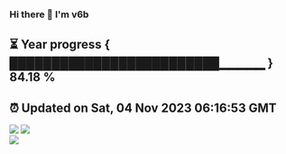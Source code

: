 ### Hi there 👋  I'm v6b  
⏳ Year progress { █████████████████████████▁▁▁▁▁ } 84.18 %
---
⏰ Updated on Sat, 04 Nov 2023 06:16:53 GMT
---
![](https://github-readme-stats.vercel.app/api?username=v6b&bg_color=30,e96443,904e95&title_color=fff&text_color=fff&layout=compact)
![](https://github-readme-stats.vercel.app/api/top-langs/?username=v6b&layout=compact&bg_color=30,e96443,904e95&title_color=fff&text_color=fff)  
![](https://gcore.jsdelivr.net/gh/v6b/v6b@main/assets/github-contribution-grid-snake.svg)

